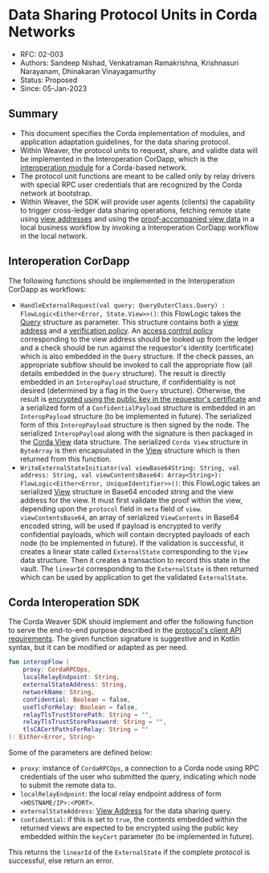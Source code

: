 <!--
 Copyright IBM Corp. All Rights Reserved.

 SPDX-License-Identifier: CC-BY-4.0
 -->
# Data Sharing Protocol Units in Corda Networks

- RFC: 02-003
- Authors: Sandeep Nishad, Venkatraman Ramakrishna, Krishnasuri Narayanam, Dhinakaran Vinayagamurthy
- Status: Proposed
- Since: 05-Jan-2023

## Summary

- This document specifies the Corda implementation of modules, and application adaptation guidelines, for the data sharing protocol.
- Within Weaver, the protocol units to request, share, and validte data will be implemented in the Interoperation CorDapp, which is the [interoperation module](../../models/infrastructure/interoperation-modules.md) for a Corda-based network.
- The protocol unit functions are meant to be called only by relay drivers with special RPC user credentials that are recognized by the Corda network at bootstrap.
- Within Weaver, the SDK will provide user agents (clients) the capability to trigger cross-ledger data sharing operations, fetching remote state using [view addresses](../../formats/views/addressing.md) and using the [proof-accompanied view data](../../formats/views/definition.md) in a local business workflow by invoking a Interoperation CorDapp workflow in the local network.

## Interoperation CorDapp

The following functions should be implemented in the Interoperation CorDapp as workflows:

- `HandleExternalRequest(val query: QueryOuterClass.Query) : FlowLogic<Either<Error, State.View>>()`: this FlowLogic takes the [Query](../../formats/views/request.md#query) structure as parameter. This structure contains both a [view address](../../formats/views/addressing.md) and a [verification policy](../../formats/policies/proof-verification.md). An [access control policy](../../formats/policies/access-control.md) corresponding to the view address should be looked up from the ledger and a check should be run against the requestor's identity (certificate) which is also embedded in the `Query` structure. If the check passes, an appropriate subflow should be invoked to call the appropriate flow (all details embedded in the `Query` structure). The result is directly embedded in an `InteropPayload` structure, if confidentiality is not desired (determined by a flag in the `Query` structure). Otherwise, the result is [encrypted using the public key in the requestor's certificate](../../models/security/confidentiality.md) and a serialized form of a `ConfidentialPayload` structure is embedded in an `InteropPayload` structure (to be implemented in future). The serialized form of this `InteropPayload` structure is then signed by the node. The serialized `InteropPayload` along with the signature is then packaged in the [Corda View](../../formats/views/corda.md) data structure. The serialized `Corda View` structure in `ByteArray` is then encapsulated in the [View](../../formats/views/definition.md) structure which is then returned from this function.
- `WriteExternalStateInitiator(val viewBase64String: String, val address: String, val viewContentsBase64: Array<String>): FlowLogic<Either<Error, UniqueIdentifier>>()`: this FlowLogic takes an serialized [View](../../formats/views/definition.md) structure in Base64 encoded string and the view address for the view. It must first validate the proof within the view, depending upon the `protocol` field in `meta` field of `view`. `viewContentsBase64`, an array of serialized `ViewContents` in Base64 encoded string, will be used if payload is encrypted to verify confidential payloads, which will contain decrypted payloads of each node (to be implemented in future). If the validation is successful, it creates a linear state called `ExternalState` corresponding to the `View` data structure. Then it creates a transaction to record this state in the vault. The `linearId` corresponding to the `ExternalState` is then returned which can be used by application to get the validated `ExternalState`.

## Corda Interoperation SDK

The Corda Weaver SDK should implement and offer the following function to serve the end-to-end purpose described in the [protocol's client API requirements](./generic.md#client-api-and-sdk). The given function signature is suggestive and in Kotlin syntax, but it can be modified or adapted as per need.

```kotlin
fun interopFlow (
    proxy: CordaRPCOps,
    localRelayEndpoint: String,
    externalStateAddress: String,
    networkName: String,
    confidential: Boolean = false,
    useTlsForRelay: Boolean = false,
    relayTlsTrustStorePath: String = "",
    relayTlsTrustStorePassword: String = "",
    tlsCACertPathsForRelay: String = ""
): Either<Error, String>
```

Some of the parameters are defined below:
- `proxy`: instance of `CordaRPCOps`, a connection to a Corda node using RPC credentials of the user who submitted the query, indicating which node to submit the remote data to.
- `localRelayEndpoint`: the local relay endpoint address of form `<HOSTNAME/IP>:<PORT>`.
- `externalStateAddress`: [View Address](../../formats/views/addressing.md) for the data sharing query.
- `confidential`: if this is set to `true`, the contents embedded within the returned views are expected to be encrypted using the public key embedded within the `keyCert` parameter (to be implemented in future).

This returns the `linearId` of the `ExternalState` if the complete protocol is successful, else return an error.